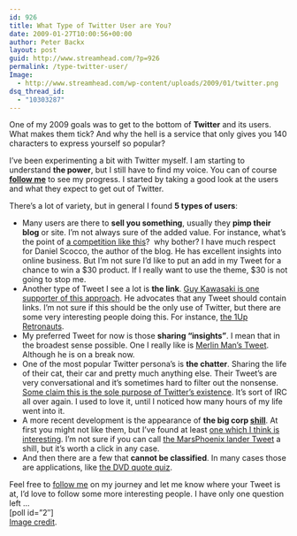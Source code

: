 ```yaml
---
id: 926
title: What Type of Twitter User are You?
date: 2009-01-27T10:00:56+00:00
author: Peter Backx
layout: post
guid: http://www.streamhead.com/?p=926
permalink: /type-twitter-user/
Image:
  - http://www.streamhead.com/wp-content/uploads/2009/01/twitter.png
dsq_thread_id:
  - "10303287"
---
```

One of my 2009 goals was to get to the bottom of **Twitter** and its users. What makes them tick? And why the hell is a service that only gives you 140 characters to express yourself so popular?

I&#8217;ve been experimenting a bit with Twitter myself. I am starting to understand **the power**, but I still have to find my voice. You can of course **<a title="Twitter / pbackx" href="http://twitter.com/pbackx" target="_blank">follow me</a>** to see my progress. I started by taking a good look at the users and what they expect to get out of Twitter.

There&#8217;s a lot of variety, but in general I found **5 types of users**:

  * Many users are there to **sell you something**, usually they **pimp their blog** or site. I&#8217;m not always sure of the added value. For instance, what&#8217;s the point of <a title="Twitter Contest: Win A Premium WordPress Theme" href="http://www.dailyblogtips.com/twitter-contest-win-a-premium-wordpress-theme/" target="_blank">a competition like this</a>?  why bother? I have much respect for Daniel Scocco, the author of the blog. He has excellent insights into online business. But I&#8217;m not sure I&#8217;d like to put an add in my Tweet for a chance to win a $30 product. If I really want to use the theme, $30 is not going to stop me.
  * Another type of Tweet I see a lot is **the link**. <a title="Looking for Mr. Goodtweet" href="http://blog.guykawasaki.com/2008/11/looking-for-m-1.html" target="_blank">Guy Kawasaki is one supporter of this approach</a>. He advocates that any Tweet should contain links. I&#8217;m not sure if this should be the only use of Twitter, but there are some very interesting people doing this. For instance, <a title="Twitter / retronauts" href="http://twitter.com/retronauts" target="_blank">the 1Up Retronauts</a>.
  * My preferred Tweet for now is those **sharing &#8220;insights&#8221;**. I mean that in the broadest sense possible. One I really like is <a title="Twitter / hotdogsladies" href="http://twitter.com/hotdogsladies" target="_blank">Merlin Man&#8217;s Tweet</a>. Although he is on a break now.
  * One of the most popular Twitter persona&#8217;s is **the chatter**. Sharing the life of their cat, their car and pretty much anything else. Their Tweet&#8217;s are very conversational and it&#8217;s sometimes hard to filter out the nonsense. <a title="Twitterranting: On Ego Pedestals and Auto Following" href="http://menwithpens.ca/twitterranting-ego-pedastels" target="_blank">Some claim this is the sole purpose of Twitter&#8217;s existence</a>. It&#8217;s sort of IRC all over again. I used to love it, until I noticed how many hours of my life went into it.
  * A more recent development is the appearance of **the big corp <a title="Shill - Wikipedia, the free encyclopedia" href="http://en.wikipedia.org/wiki/Shill" target="_blank">shill</a>**. At first you might not like them, but I&#8217;ve found at least <a title="Twitter / maxkerning" href="http://twitter.com/maxkerning" target="_blank">one which I think is interesting</a>. I&#8217;m not sure if you can call <a title="Twitter / MarsPhoenix" href="http://twitter.com/MarsPhoenix" target="_blank">the MarsPhoenix lander Tweet</a> a shill, but it&#8217;s worth a click in any case.
  * And then there are a few that **cannot be classified**. In many cases those are applications, like <a title="Twitter / DVDQuotes" href="http://twitter.com/DVDQuotes" target="_blank">the DVD quote quiz</a>.

<div>
  <div>
    Feel free to <a title="Twitter / pbackx" href="http://twitter.com/pbackx" target="_blank">follow me</a> on my journey and let me know where your Tweet is at, I&#8217;d love to follow some more interesting people. I have only one question left &#8230;
  </div>
  
  <div>
    [poll id=&#8221;2&#8243;]
  </div>
  
  <div>
    <a title="Marc's Twitter friends" href="http://flickr.com/photos/trinnity/2909816334/" target="_blank">Image credit</a>.
  </div>
</div>

<!-- AddThis Advanced Settings generic via filter on the_content -->

<!-- AddThis Share Buttons generic via filter on the_content -->